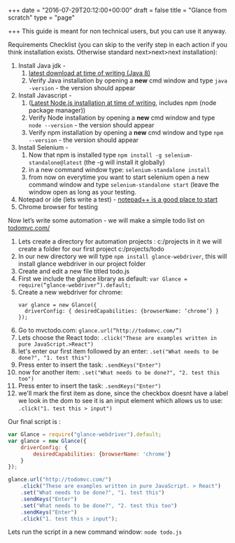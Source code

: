 +++
date = "2016-07-29T20:12:00+00:00"
draft = false
title = "Glance from scratch"
type = "page"

+++
This guide is meant for non technical users, but you can use it anyway.

Requirements Checklist (you can skip to the verify step in each action if you think installation exists. Otherwise standard next>next>next installation):

1. Install Java jdk -
    1. [latest download at time of writing  (Java 8)](http://www.oracle.com/technetwork/java/javase/downloads/jdk8-downloads-2133151.html)
    2. Verify Java installation by opening a **new** cmd window and type `java -version` - the version should appear
2. Install Javascript -
    1. ([Latest Node.js installation at time of writing](https://nodejs.org/),   includes npm (node package manager))
    2. Verify Node installation by opening a **new** cmd window and type `node --version` - the version should appear
    3. Verify npm installation by opening a **new** cmd window and type `npm --version` - the version should appear
3. Install Selenium -
    1. Now that npm is installed type `npm install -g selenium-standalone@latest` (the -g will install it globally)
    2. in a new command window type: `selenium-standalone install`
    3. from now on everytime you want to start selenium open a new command window and type `selenium-standalone start`  (leave the window open as long as your testing.
4. Notepad or ide (lets write a test) - [notepad++ is a good place to start](https://notepad-plus-plus.org/download/)
5. Chrome browser for testing

Now let’s write some automation - we will make a simple todo list on [todomvc.com/](http://todomvc.com/)

1. Lets create a directory for automation projects : c:/projects in it we will create a folder for our first project c:/projects/todo
2. In our new directory we will type `npm install glance-webdriver`, this will install glance webdriver in our project folder
3. Create and edit a new file titled todo.js
4. First we include the glance library as default: `var Glance = require(“glance-webdriver”).default;`
5. Create a new webdriver for chrome:
    ```
    var glance = new Glance({
      driverConfig: { desiredCapabilities: {browserName: ‘chrome’} }
    });
    ```
6. Go to mvctodo.com:
`glance.url(“http://todomvc.com/”)`
7. Lets choose the React todo:
`.click("These are examples written in pure JavaScript.>React")`
8. let's enter our first item followed by an enter: `.set("What needs to be done?", "1. test this")`
9. Press enter to insert the task: ```.sendKeys("Enter")```
9. now for another item: `.set("What needs to be done?", "2. test this too")`
10. Press enter to insert the task: ```.sendKeys("Enter")```
10. we'll mark the first item as done, since the checkbox doesnt have a label we look in the dom to see it is an input element which allows us to use: `.click("1. test this > input")`

Our final script is :

~~~ javascript
var Glance = require("glance-webdriver").default;
var glance = new Glance({
    driverConfig: {
        desiredCapabilities: {browserName: 'chrome'}
    }
});

glance.url("http://todomvc.com/")
    .click("These are examples written in pure JavaScript. > React")
    .set("What needs to be done?", "1. test this")
    .sendKeys("Enter")
    .set("What needs to be done?", "2. test this too")
    .sendKeys("Enter")
    .click("1. test this > input");
~~~
Lets run the script in a new command window:
    `node todo.js`
